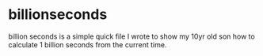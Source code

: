 billionseconds
==============
billion seconds is a simple quick file I wrote to show my 10yr old son how to calculate 1 billion seconds from the current time.
